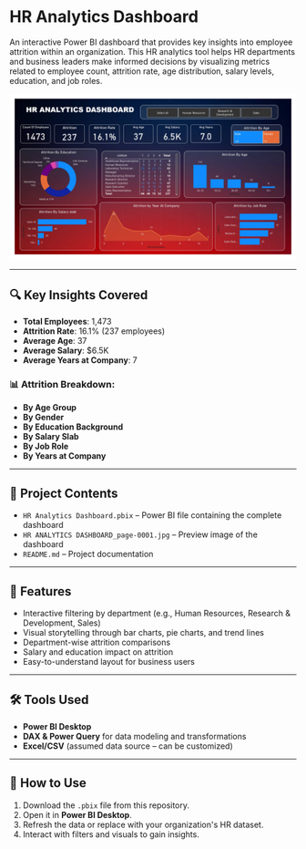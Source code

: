 # HR Analytics Dashboard

An interactive Power BI dashboard that provides key insights into employee attrition within an organization. This HR analytics tool helps HR departments and business leaders make informed decisions by visualizing metrics related to employee count, attrition rate, age distribution, salary levels, education, and job roles.

![HR Analytics Dashboard](HR%20ANALYTICS%20DASHBOARD_page-0001.jpg)

---

## 🔍 Key Insights Covered

- **Total Employees**: 1,473  
- **Attrition Rate**: 16.1% (237 employees)  
- **Average Age**: 37  
- **Average Salary**: $6.5K  
- **Average Years at Company**: 7  

### 📊 Attrition Breakdown:
- **By Age Group**
- **By Gender**
- **By Education Background**
- **By Salary Slab**
- **By Job Role**
- **By Years at Company**

---

## 📁 Project Contents

- `HR Analytics Dashboard.pbix` – Power BI file containing the complete dashboard
- `HR ANALYTICS DASHBOARD_page-0001.jpg` – Preview image of the dashboard
- `README.md` – Project documentation

---

## 📌 Features

- Interactive filtering by department (e.g., Human Resources, Research & Development, Sales)
- Visual storytelling through bar charts, pie charts, and trend lines
- Department-wise attrition comparisons
- Salary and education impact on attrition
- Easy-to-understand layout for business users

---

## 🛠️ Tools Used

- **Power BI Desktop**
- **DAX & Power Query** for data modeling and transformations
- **Excel/CSV** (assumed data source – can be customized)

---

## 🚀 How to Use

1. Download the `.pbix` file from this repository.
2. Open it in **Power BI Desktop**.
3. Refresh the data or replace with your organization's HR dataset.
4. Interact with filters and visuals to gain insights.
